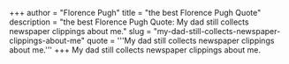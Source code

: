 +++
author = "Florence Pugh"
title = "the best Florence Pugh Quote"
description = "the best Florence Pugh Quote: My dad still collects newspaper clippings about me."
slug = "my-dad-still-collects-newspaper-clippings-about-me"
quote = '''My dad still collects newspaper clippings about me.'''
+++
My dad still collects newspaper clippings about me.
